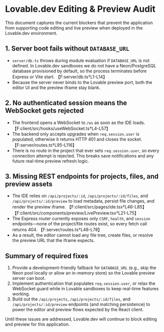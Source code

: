 # Lovable.dev Editing & Preview Audit

This document captures the current blockers that prevent the application from supporting code editing and live preview when deployed in the Lovable.dev environment.

## 1. Server boot fails without `DATABASE_URL`

* `server/db.ts` throws during module evaluation if `DATABASE_URL` is not defined. In Lovable.dev sandboxes we do not have a Neon/PostgreSQL database provisioned by default, so the process terminates before Express or Vite start. 【F:server/db.ts†L1-L14】
* Because the server never binds to the Lovable preview port, both the editor UI and the preview iframe stay blank.

## 2. No authenticated session means the WebSocket gets rejected

* The frontend opens a WebSocket to `/ws` as soon as the IDE loads. 【F:client/src/hooks/useWebSocket.ts†L4-L57】
* The backend only accepts upgrades when `req.session.user` is populated, otherwise it returns HTTP 401 and closes the socket. 【F:server/routes.ts†L95-L116】
* There is no route in the project that ever sets `req.session.user`, so every connection attempt is rejected. This breaks save notifications and any future real-time preview refresh logic.

## 3. Missing REST endpoints for projects, files, and preview assets

* The IDE relies on `/api/projects/:id`, `/api/projects/:id/files`, and `/api/projects/:id/preview` to load metadata, persist file changes, and render the preview iframe. 【F:client/src/pages/ide.tsx†L46-L85】【F:client/src/components/preview/LivePreview.tsx†L21-L75】
* The Express router currently exposes only `CSRF`, `health`, and `session` endpoints—none of the project/file routes exist, so every fetch call returns 404. 【F:server/routes.ts†L48-L78】
* As a result, the editor cannot load any file tree, create files, or resolve the preview URL that the iframe expects.

## Summary of required fixes

1. Provide a development-friendly fallback for `DATABASE_URL` (e.g., skip the Neon pool locally or allow an in-memory store) so the Lovable preview server can boot.
2. Implement authentication that populates `req.session.user`, or relax the WebSocket guard while in Lovable sandboxes to keep real-time features working.
3. Build out the `/api/projects`, `/api/projects/:id/files`, and `/api/projects/:id/preview` endpoints (and matching persistence) to power the editor and preview flows expected by the React client.

Until these issues are addressed, Lovable.dev will continue to block editing and preview for this application.
